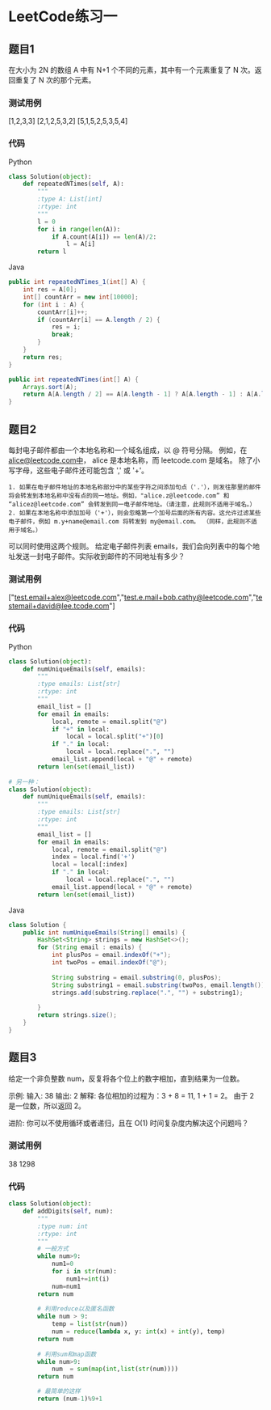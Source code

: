 # LeetCode练习一

## 题目1
在大小为 2N 的数组 A 中有 N+1 个不同的元素，其中有一个元素重复了 N 次。返回重复了 N 次的那个元素。

### 测试用例
[1,2,3,3]
[2,1,2,5,3,2]
[5,1,5,2,5,3,5,4]

### 代码

Python

``` Python
class Solution(object):
    def repeatedNTimes(self, A):
        """
        :type A: List[int]
        :rtype: int
        """
        l = 0
        for i in range(len(A)):
            if A.count(A[i]) == len(A)/2:
                l = A[i]
        return l
```

Java

``` Java
public int repeatedNTimes_1(int[] A) {
    int res = A[0];
    int[] countArr = new int[10000];
    for (int i : A) {
        countArr[i]++;
        if (countArr[i] == A.length / 2) {
            res = i;
            break;
        }
    }
    return res;
}

public int repeatedNTimes(int[] A) {
    Arrays.sort(A);
    return A[A.length / 2] == A[A.length - 1] ? A[A.length - 1] : A[A.length / 2 - 1];
}
```

## 题目2
每封电子邮件都由一个本地名称和一个域名组成，以 @ 符号分隔。
例如，在 alice@leetcode.com中， alice 是本地名称，而 leetcode.com 是域名。
除了小写字母，这些电子邮件还可能包含 ',' 或 '+'。

    1. 如果在电子邮件地址的本地名称部分中的某些字符之间添加句点（'.'），则发往那里的邮件将会转发到本地名称中没有点的同一地址。例如，"alice.z@leetcode.com” 和 “alicez@leetcode.com” 会转发到同一电子邮件地址。（请注意，此规则不适用于域名。）
    2. 如果在本地名称中添加加号（'+'），则会忽略第一个加号后面的所有内容。这允许过滤某些电子邮件，例如 m.y+name@email.com 将转发到 my@email.com。 （同样，此规则不适用于域名。）

可以同时使用这两个规则。
给定电子邮件列表 emails，我们会向列表中的每个地址发送一封电子邮件。实际收到邮件的不同地址有多少？

### 测试用例
["test.email+alex@leetcode.com","test.e.mail+bob.cathy@leetcode.com","testemail+david@lee.tcode.com"]

### 代码

Python

``` Python
class Solution(object):
    def numUniqueEmails(self, emails):
        """
        :type emails: List[str]
        :rtype: int
        """
        email_list = []
        for email in emails:
            local, remote = email.split("@")
            if "+" in local:
                local = local.split("+")[0]
            if "." in local:
                local = local.replace(".", "")
            email_list.append(local + "@" + remote)
        return len(set(email_list))
        
# 另一种：
class Solution(object):
    def numUniqueEmails(self, emails):
        """
        :type emails: List[str]
        :rtype: int
        """
        email_list = []
        for email in emails:
            local, remote = email.split("@")
            index = local.find('+')
            local = local[:index]
            if "." in local:
                local = local.replace(".", "")
            email_list.append(local + "@" + remote)
        return len(set(email_list))
```

Java

``` Java
class Solution {
    public int numUniqueEmails(String[] emails) {
        HashSet<String> strings = new HashSet<>();
        for (String email : emails) {
            int plusPos = email.indexOf("+");
            int twoPos = email.indexOf("@");
 
            String substring = email.substring(0, plusPos);
            String substring1 = email.substring(twoPos, email.length());
            strings.add(substring.replace(".", "") + substring1);
            
        }
        return strings.size();
    }
}
```

## 题目3
给定一个非负整数 num，反复将各个位上的数字相加，直到结果为一位数。

示例:
输入: 38
输出: 2 
解释: 各位相加的过程为：3 + 8 = 11, 1 + 1 = 2。 由于 2 是一位数，所以返回 2。

进阶:
你可以不使用循环或者递归，且在 O(1) 时间复杂度内解决这个问题吗？

### 测试用例
38
1298

### 代码

``` Python
class Solution(object):
    def addDigits(self, num):
        """
        :type num: int
        :rtype: int
        """
        # 一般方式
        while num>9:
            num1=0
            for i in str(num):
                num1+=int(i)
            num=num1
        return num
        
        # 利用reduce以及匿名函数
        while num > 9:
            temp = list(str(num))
            num = reduce(lambda x, y: int(x) + int(y), temp)
        return num
        
        # 利用sum和map函数
        while num>9:
            num  = sum(map(int,list(str(num))))
        return num

        # 最简单的这样
        return (num-1)%9+1
```
